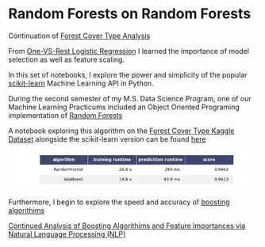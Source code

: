 # Random Forests on Random Forests

Continuation of [Forest Cover Type Analysis](https://github.com/adamszabunio/Forest_Cover_Type/tree/master/EDA/)

From [One-VS-Rest Logistic Regression](https://github.com/adamszabunio/Forest_Cover_Type/tree/master/EDA/Further_EDA_and_Logistic_Regression.ipynb) I learned the importance of model selection as well as feature scaling. 

In this set of notebooks, I explore the power and simplicity of the popular [scikit-learn](http://scikit-learn.org/stable/) Machine Learning API in Python. 

During the second semester of my M.S. Data Science Program, one of our Machine Learning Practicums included an Object Oriented Programing implementation of [Random Forests](random_forests.py) 

A notebook exploring this algorithm on the [Forest Cover Type Kaggle Dataset](https://www.kaggle.com/uciml/forest-cover-type-dataset) alongside the scikit-learn version can be found [here](Random_Forests_on_Random_Forests.ipynb)

![](images/algo_time_score_comparison.png?raw=true)

Furthermore, I begin to explore the speed and accuracy of [boosting algorithims](ada_boost_vs_random_forests.ipynb)

[Continued Analysis of Boosting Algorithims and Feature Importances via Natural Language Processing (NLP)](https://github.com/adamszabunio/Forest_Cover_Type/tree/master/Boosting_and_NLP)

